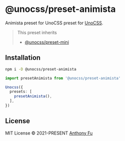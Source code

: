 # @unocss/preset-animista

Animista preset for UnoCSS preset for [UnoCSS](https://github.com/unocss/unocss).

> This preset inherits
> - [@unocss/preset-mini](https://github.com/antfu/unocss/tree/main/packages/preset-mini)

## Installation

```bash
npm i -D @unocss/preset-animista
```

```ts
import presetAnimista from '@unocss/preset-animista'

Unocss({
  presets: [
    presetAnimista(),
  ],
})
```

## License

MIT License &copy; 2021-PRESENT [Anthony Fu](https://github.com/antfu)
